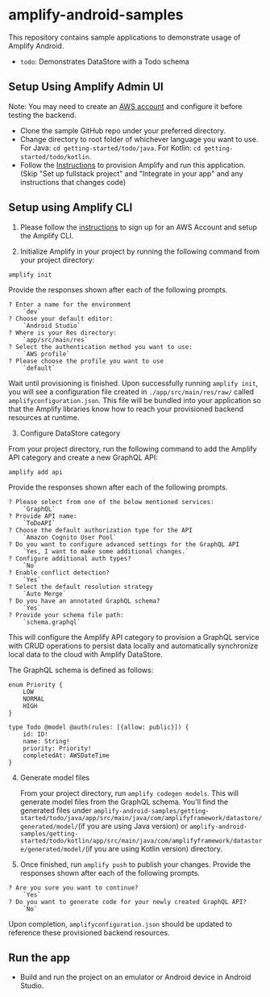 # amplify-android-samples
This repository contains sample applications to demonstrate usage of Amplify Android.
* `todo`: Demonstrates DataStore with a Todo schema

## Setup Using Amplify Admin UI
Note: You may need to create an [AWS account](https://docs.amplify.aws/lib/project-setup/prereq/q/platform/android) and configure it before testing the backend.<br />

* Clone the sample GitHub repo under your preferred directory.
* Change directory to root folder of whichever language you want to use. For Java: `cd getting-started/todo/java`. For Kotlin: `cd getting-started/todo/kotlin`.
* Follow the [Instructions](https://docs.amplify.aws/start/getting-started/installation/q/integration/android) to provision Amplify and run this application. (Skip "Set up fullstack project" and "Integrate in your app" and any instructions that changes code)

## Setup using Amplify CLI

1. Please follow the [instructions](https://docs.amplify.aws/lib/project-setup/prereq/q/platform/android/) to sign up for an AWS Account and setup the Amplify CLI.

2. Initialize Amplify in your project by running the following command from your project directory:

```
amplify init
```
Provide the responses shown after each of the following prompts.
```
? Enter a name for the environment
    `dev`
? Choose your default editor:
    `Android Studio`
? Where is your Res directory:
    `app/src/main/res`
? Select the authentication method you want to use: 
    `AWS profile`
? Please choose the profile you want to use 
    `default`
```
Wait until provisioning is finished. Upon successfully running `amplify init`, you will see a configuration file created in `./app/src/main/res/raw/` called `amplifyconfiguration.json`. This file will be bundled into your application so that the Amplify libraries know how to reach your provisioned backend resources at runtime.

3. Configure DataStore category

From your project directory, run the following command to add the Amplify API category and create a new GraphQL API:
```
amplify add api
```
Provide the responses shown after each of the following prompts.
```
? Please select from one of the below mentioned services: 
    `GraphQL`
? Provide API name: 
    `ToDoAPI`
? Choose the default authorization type for the API 
    `Amazon Cognito User Pool`
? Do you want to configure advanced settings for the GraphQL API 
    `Yes, I want to make some additional changes.`
? Configure additional auth types? 
    `No`
? Enable conflict detection? 
    `Yes`
? Select the default resolution strategy 
    `Auto Merge`
? Do you have an annotated GraphQL schema? 
    `Yes`
? Provide your schema file path: 
    `schema.graphql`
```
This will configure the Amplify API category to provision a GraphQL service with CRUD operations to persist data locally and automatically synchronize local data to the cloud with Amplify DataStore. 

The GraphQL schema is defined as follows: 

```
enum Priority {
    LOW
    NORMAL
    HIGH
}

type Todo @model @auth(rules: [{allow: public}]) {
    id: ID!
    name: String!
    priority: Priority!
    completedAt: AWSDateTime
}
```

4. Generate model files
   
   From your project directory, run `amplify codegen models`. This will generate model files from the GraphQL schema. You'll find the generated files under `amplify-android-samples/getting-started/todo/java/app/src/main/java/com/amplifyframework/datastore/generated/model/`(if you are using Java version) or `amplify-android-samples/getting-started/todo/kotlin/app/src/main/java/com/amplifyframework/datastore/generated/model/`(if you are using Kotlin version) directory.
   
5. Once finished, run `amplify push` to publish your changes. Provide the responses shown after each of the following prompts.
```
? Are you sure you want to continue?
    `Yes`
? Do you want to generate code for your newly created GraphQL API?
    `No`
```

Upon completion, `amplifyconfiguration.json` should be updated to reference these provisioned backend resources.

## Run the app

- Build and run the project on an emulator or Android device in Android Studio.